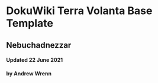 # DokuWiki Terra Volanta Base Template
## Nebuchadnezzar

#### Updated 22 June 2021
#### by Andrew Wrenn